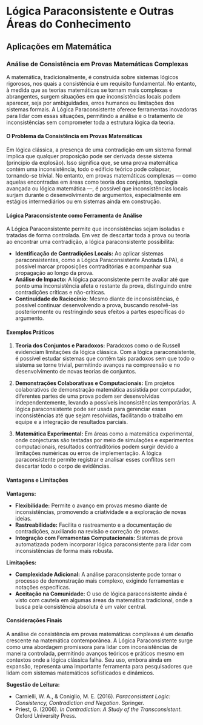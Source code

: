 
# Lógica Paraconsistente e Outras Áreas do Conhecimento

## Aplicações em Matemática

### Análise de Consistência em Provas Matemáticas Complexas

A matemática, tradicionalmente, é construída sobre sistemas lógicos rigorosos, nos quais a consistência é um requisito fundamental. No entanto, à medida que as teorias matemáticas se tornam mais complexas e abrangentes, surgem situações em que inconsistências locais podem aparecer, seja por ambiguidades, erros humanos ou limitações dos sistemas formais. A Lógica Paraconsistente oferece ferramentas inovadoras para lidar com essas situações, permitindo a análise e o tratamento de inconsistências sem comprometer toda a estrutura lógica da teoria.

#### O Problema da Consistência em Provas Matemáticas

Em lógica clássica, a presença de uma contradição em um sistema formal implica que qualquer proposição pode ser derivada desse sistema (princípio da explosão). Isso significa que, se uma prova matemática contém uma inconsistência, todo o edifício teórico pode colapsar, tornando-se trivial. No entanto, em provas matemáticas complexas — como aquelas encontradas em áreas como teoria dos conjuntos, topologia avançada ou lógica matemática —, é possível que inconsistências locais surjam durante o desenvolvimento de argumentos, especialmente em estágios intermediários ou em sistemas ainda em construção.

#### Lógica Paraconsistente como Ferramenta de Análise

A Lógica Paraconsistente permite que inconsistências sejam isoladas e tratadas de forma controlada. Em vez de descartar toda a prova ou teoria ao encontrar uma contradição, a lógica paraconsistente possibilita:

- **Identificação de Contradições Locais:** Ao aplicar sistemas paraconsistentes, como a Lógica Paraconsistente Anotada (LPA), é possível marcar proposições contraditórias e acompanhar sua propagação ao longo da prova.
- **Análise de Impacto:** A lógica paraconsistente permite avaliar até que ponto uma inconsistência afeta o restante da prova, distinguindo entre contradições críticas e não-críticas.
- **Continuidade do Raciocínio:** Mesmo diante de inconsistências, é possível continuar desenvolvendo a prova, buscando resolvê-las posteriormente ou restringindo seus efeitos a partes específicas do argumento.

#### Exemplos Práticos

1. **Teoria dos Conjuntos e Paradoxos:** Paradoxos como o de Russell evidenciam limitações da lógica clássica. Com a lógica paraconsistente, é possível estudar sistemas que contêm tais paradoxos sem que todo o sistema se torne trivial, permitindo avanços na compreensão e no desenvolvimento de novas teorias de conjuntos.

2. **Demonstrações Colaborativas e Computacionais:** Em projetos colaborativos de demonstração matemática assistida por computador, diferentes partes de uma prova podem ser desenvolvidas independentemente, levando a possíveis inconsistências temporárias. A lógica paraconsistente pode ser usada para gerenciar essas inconsistências até que sejam resolvidas, facilitando o trabalho em equipe e a integração de resultados parciais.

3. **Matemática Experimental:** Em áreas como a matemática experimental, onde conjecturas são testadas por meio de simulações e experimentos computacionais, resultados contraditórios podem surgir devido a limitações numéricas ou erros de implementação. A lógica paraconsistente permite registrar e analisar esses conflitos sem descartar todo o corpo de evidências.

#### Vantagens e Limitações

**Vantagens:**
- **Flexibilidade:** Permite o avanço em provas mesmo diante de inconsistências, promovendo a criatividade e a exploração de novas ideias.
- **Rastreabilidade:** Facilita o rastreamento e a documentação de contradições, auxiliando na revisão e correção de provas.
- **Integração com Ferramentas Computacionais:** Sistemas de prova automatizada podem incorporar lógica paraconsistente para lidar com inconsistências de forma mais robusta.

**Limitações:**
- **Complexidade Adicional:** A análise paraconsistente pode tornar o processo de demonstração mais complexo, exigindo ferramentas e notações específicas.
- **Aceitação na Comunidade:** O uso de lógica paraconsistente ainda é visto com cautela em algumas áreas da matemática tradicional, onde a busca pela consistência absoluta é um valor central.

#### Considerações Finais

A análise de consistência em provas matemáticas complexas é um desafio crescente na matemática contemporânea. A Lógica Paraconsistente surge como uma abordagem promissora para lidar com inconsistências de maneira controlada, permitindo avanços teóricos e práticos mesmo em contextos onde a lógica clássica falha. Seu uso, embora ainda em expansão, representa uma importante ferramenta para pesquisadores que lidam com sistemas matemáticos sofisticados e dinâmicos.

**Sugestão de Leitura:**
- Carnielli, W. A., & Coniglio, M. E. (2016). *Paraconsistent Logic: Consistency, Contradiction and Negation*. Springer.
- Priest, G. (2006). *In Contradiction: A Study of the Transconsistent*. Oxford University Press.
```
